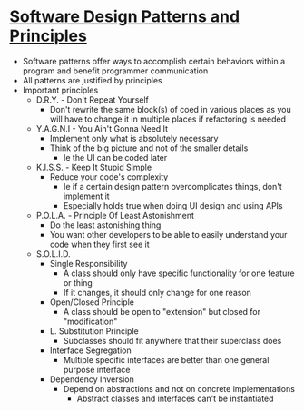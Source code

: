 # [Software Design Patterns and Principles](https://www.youtube.com/watch?v=WV2Ed1QTst8)

- Software patterns offer ways to accomplish certain behaviors within a program and benefit programmer communication
- All patterns are justified by principles
- Important principles
    - D.R.Y. - Don't Repeat Yourself
        - Don't rewrite the same block(s) of coed in various places as you will have to change it in multiple places if refactoring is needed
    - Y.A.G.N.I - You Ain't Gonna Need It
        - Implement only what is absolutely necessary
        - Think of the big picture and not of the smaller details
            - Ie the UI can be coded later
    - K.I.S.S. - Keep It Stupid Simple
        - Reduce your code's complexity
            - Ie if a certain design pattern overcomplicates things, don't implement it
            - Especially holds true when doing UI design and using APIs
    - P.O.L.A. - Principle Of Least Astonishment
        - Do the least astonishing thing
        - You want other developers to be able to easily understand your code when they first see it
    - S.O.L.I.D.
        - Single Responsibility
            - A class should only have specific functionality for one feature or thing
            - If it changes, it should only change for one reason
        - Open/Closed Principle
            - A class should be open to "extension" but closed for "modification"
        - L. Substitution Principle
            - Subclasses should fit anywhere that their superclass does
        - Interface Segregation
            - Multiple specific interfaces are better than one general purpose interface
        - Dependency Inversion
            - Depend on abstractions and not on concrete implementations
                - Abstract classes and interfaces can't be instantiated
